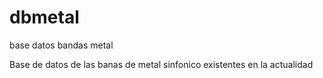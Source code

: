 # dbmetal

base datos bandas metal

Base de datos de las banas de metal sinfonico existentes en la actualidad
